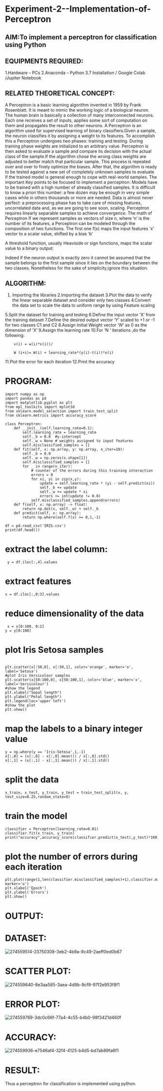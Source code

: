 # Experiment-2--Implementation-of-Perceptron

## AIM:To implement a perceptron for classification using Python

## EQUIPMENTS REQUIRED:
  1.Hardware – PCs
  2.Anaconda – Python 3.7 Installation / Google Colab /Jupiter Notebook

## RELATED THEORETICAL CONCEPT:
A Perceptron is a basic learning algorithm invented in 1959 by Frank Rosenblatt. It is meant to mimic the working logic of a biological neuron. The human brain is basically a collection of many interconnected neurons. Each one receives a set of inputs, applies some sort of computation on them and propagates the result to other neurons.
A Perceptron is an algorithm used for supervised learning of binary classifiers.Given a sample, the neuron classifies it by assigning a weight to its features. To accomplish this a Perceptron undergoes two phases: training and testing. During training phase weights are initialized to an arbitrary value. Perceptron is then asked to evaluate a sample and compare its decision with the actual class of the sample.If the algorithm chose the wrong class weights are adjusted to better match that particular sample. This process is repeated over and over to finely optimize the biases. After that, the algorithm is ready to be tested against a new set of completely unknown samples to evaluate if the trained model is general enough to cope with real-world samples.
The important Key points to be focused to implement a perceptron:
Models have to be trained with a high number of already classified samples. It is difficult to know a priori this number: a few dozen may be enough in very simple cases while in others thousands or more are needed.
Data is almost never perfect: a preprocessing phase has to take care of missing features, uncorrelated data and, as we are going to see soon, scaling.
Perceptron requires linearly separable samples to achieve convergence.
The math of Perceptron
If we represent samples as vectors of size n, where ‘n’ is the number of its features, a Perceptron can be modeled through the composition of two functions. The first one 
f(x) maps the input features  ‘x’  vector to a scalar value, shifted by a bias ‘b’

A threshold function, usually Heaviside or sign functions, maps the scalar value to a binary output:

Indeed if the neuron output is exactly zero it cannot be assumed that the sample belongs to the first sample since it lies on the boundary between the two classes. Nonetheless for the sake of simplicity,ignore this situation.


## ALGORITHM:

1. Importing the libraries
2.Importing the dataset
3.Plot the data to verify the linear separable dataset and consider only two classes
4.Convert the data set to scale the data to uniform range by using Feature scaling

5.Split the dataset for training and testing
6.Define the input vector ‘X’ from the training dataset
7.Define the desired output vector ‘Y’ scaled to +1 or -1 for two classes 
  C1 and C2
8.Assign Initial Weight vector ‘W’ as 0 as the dimension of ‘X’
9.Assign the learning rate
10.For ‘N ‘ iterations ,do the following:

        v(i) = w(i)*x(i))/
         
        W (i+i)= W(i) + learning_rate*(y(i)-t(i))*x(i)
        
11.Plot the error for each iteration 
12.Print the accuracy


# PROGRAM:
```
import numpy as np
import pandas as pd
import matplotlib.pyplot as plt
from mpl_toolkits import mplot3d
from sklearn.model_selection import train_test_split
from sklearn.metrics import accuracy_score

class Perceptron:
    def __init__(self,learning_rate=0.1):
        self.learning_rate = learning_rate
        self._b = 0.0  #y-intercept
        self._w = None # weights assigned to input features
        self.misclassified_samples = []
    def fit(self, x: np.array, y: np.array, n_iter=10):
        self._b = 0.0
        self._w = np.zeros(x.shape[1])
        self.misclassified_samples = []
        for _ in range(n_iter):
            # counter of the errors during this training interaction
            errors = 0
            for xi, yi in zip(x,y):
                update = self.learning_rate * (yi - self.predict(xi))
                self._b += update
                self._w += update * xi
                errors += int(update != 0.0)
            self.misclassified_samples.append(errors)
    def f(self, x: np.array) -> float:
        return np.dot(x, self._w) + self._b
    def predict(self, x: np.array):
        return np.where(self.f(x) >= 0,1,-1)

df = pd.read_csv('IRIS.csv')
print(df.head())
```
# extract the label column:
```
 y = df.iloc[:,4].values
```
# extract features
```x = df.iloc[:,0:3].values```

# reduce dimensionality of the data
```
 x = x[0:100, 0:2]
y = y[0:100]

```
# plot Iris Setosa samples

```

plt.scatter(x[:50,0], x[:50,1], color='orange', marker='o', label='Setosa')
#plot Iris Versicolour samples
plt.scatter(x[50:100,0], x[50:100,1], color='blue', marker='x', label='Versicolour')
#show the legend
plt.xlabel("Sepal length")
plt.ylabel("Petal length")
plt.legend(loc='upper left')
#show the plot
plt.show()

```
# map the labels to a binary integer value

```
y = np.where(y == 'Iris-Setosa',1,-1)
x[:,0] = (x[:,0] - x[:,0].mean()) / x[:,0].std()
x[:,1] = (x[:,1] - x[:,1].mean()) / x[:,1].std()

```
# split the data

```
x_train, x_test, y_train, y_test = train_test_split(x, y, test_size=0.25,random_state=0)

```
# train the model

```
classifier = Perceptron(learning_rate=0.01)
classifier.fit(x_train, y_train)
print("accuracy",accuracy_score(classifier.predict(x_test),y_test)*100)
```

# plot the number of errors during each iteration

```
plt.plot(range(1,len(classifier.misclassified_samples)+1),classifier.misclassified_samples, marker='o')
plt.xlabel('Epoch')
plt.ylabel('Errors')
plt.show()
```

# OUTPUT:

# DATASET:
![274559514-23750308-3eb2-4b9a-9c49-2aeff0ed0b67](https://github.com/githubmufeez45/Experiment-2--Implementation-of-Perceptron/assets/134826568/625af74b-6bd2-4ffe-8d0b-b8db50089095)

# SCATTER PLOT:

![274559640-8e3aa585-3aea-4d9b-9cf9-97f2e953f8f1](https://github.com/githubmufeez45/Experiment-2--Implementation-of-Perceptron/assets/134826568/c06842bd-0216-4f80-8393-f42aecd961d0)

# ERROR PLOT:
![274559769-3dc0c66f-77a4-4c55-b4b0-98f3421d460f](https://github.com/githubmufeez45/Experiment-2--Implementation-of-Perceptron/assets/134826568/f7b2e210-5cd5-4639-88d8-99614196b774)

# ACCURACY:

![274559936-e7546af4-32f4-4125-b4d5-bd7ab89fa6f1](https://github.com/githubmufeez45/Experiment-2--Implementation-of-Perceptron/assets/134826568/307db7d0-1cb4-4b1d-bcde-723f942e9f68)

# RESULT:
Thus a perceptron for classification is implemented using python.

